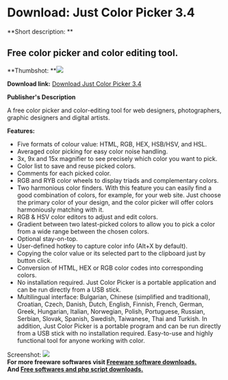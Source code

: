# Download: Just Color Picker 3.4

**Short description: **

## Free color picker and color editing tool.

  
**Thumbshot: **![](http://www.freewarefiles.com/screenshot/jcpicker27_md.jpg)   
  
**Download link:** [Download Just Color Picker 3.4](http://freesoftwares.boysofts.com/Just-Color-Picker_program_18554.html)  
  

**Publisher's Description**  
  

A free color picker and color-editing tool for web designers, photographers,
graphic designers and digital artists.

**Features:**

  * Five formats of colour value: HTML, RGB, HEX, HSB/HSV, and HSL. 
  * Averaged color picking for easy color noise handling. 
  * 3x, 9x and 15x magnifier to see precisely which color you want to pick. 
  * Color list to save and reuse picked colors. 
  * Comments for each picked color. 
  * RGB and RYB color wheels to display triads and complementary colors. 
  * Two harmonious color finders. With this feature you can easily find a good combination of colors, for example, for your web site. Just choose the primary color of your design, and the color picker will offer colors harmoniously matching with it. 
  * RGB & HSV color editors to adjust and edit colors. 
  * Gradient between two latest-picked colors to allow you to pick a color from a wide range between the chosen colors. 
  * Optional stay-on-top. 
  * User-defined hotkey to capture color info (Alt+X by default). 
  * Copying the color value or its selected part to the clipboard just by button click. 
  * Conversion of HTML, HEX or RGB color codes into corresponding colors. 
  * No installation required. Just Color Picker is a portable application and can be run directly from a USB stick. 
  * Multilingual interface: Bulgarian, Chinese (simplified and traditional), Croatian, Czech, Danish, Dutch, English, Finnish, French, German, Greek, Hungarian, Italian, Norwegian, Polish, Portuguese, Russian, Serbian, Slovak, Spanish, Swedish, Taiwanese, Thai and Turkish. 
In addition, Just Color Picker is a portable program and can be run directly
from a USB stick with no installation required. Easy-to-use and highly
functional tool for anyone working with color.

  
  
Screenshot: ![](http://www.freewarefiles.com/screenshot/jcpicker27.jpg)  
**For more freeware softwares visit [Freeware software downloads.](http://freesoftwares.boysofts.com/)**   
**And [Free softwares and php script downloads.](http://www.boysofts.com/)**

